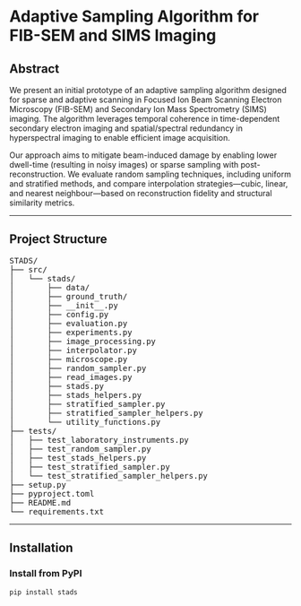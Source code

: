 # Adaptive Sampling Algorithm for FIB-SEM and SIMS Imaging

## Abstract

We present an initial prototype of an adaptive sampling algorithm designed for sparse and adaptive scanning in Focused Ion Beam Scanning Electron Microscopy (FIB-SEM) and Secondary Ion Mass Spectrometry (SIMS) imaging. The algorithm leverages temporal coherence in time-dependent secondary electron imaging and spatial/spectral redundancy in hyperspectral imaging to enable efficient image acquisition.

Our approach aims to mitigate beam-induced damage by enabling lower dwell-time (resulting in noisy images) or sparse sampling with post-reconstruction. We evaluate random sampling techniques, including uniform and stratified methods, and compare interpolation strategies—cubic, linear, and nearest neighbour—based on reconstruction fidelity and structural similarity metrics.

---

## Project Structure

<pre>
STADS/
├── src/
│   └── stads/
│       ├── data/
│       ├── ground_truth/
│       ├── __init__.py
│       ├── config.py
│       ├── evaluation.py
│       ├── experiments.py
│       ├── image_processing.py
│       ├── interpolator.py
│       ├── microscope.py
│       ├── random_sampler.py
│       ├── read_images.py
│       ├── stads.py
│       ├── stads_helpers.py
│       ├── stratified_sampler.py
│       ├── stratified_sampler_helpers.py
│       └── utility_functions.py
├── tests/
│   ├── test_laboratory_instruments.py
│   ├── test_random_sampler.py
│   ├── test_stads_helpers.py
│   ├── test_stratified_sampler.py
│   └── test_stratified_sampler_helpers.py
├── setup.py
├── pyproject.toml
├── README.md
└── requirements.txt
</pre>

---

## Installation

### Install from PyPI

```bash
pip install stads
